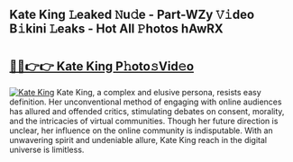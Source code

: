 ## Kate King 𝙻eaked 𝙽u𝚍e - Part-WZy 𝚅𝚒deo B𝚒kini 𝙻eaks - Hot All 𝙿hotos hAwRX

# <h2><a href="http://ld67l92.urlbe.top/?page=Kate+King">🔗🔗👉👉 Kate King P𝚑oto𝚜Vid𝚎o</a></h2>

[![Kate King](https://i.imgur.com/eBuTRDB.gif)](http://ld67l92.urlbe.top/?page=Kate+King)
Kate King, a complex and elusive persona, resists easy definition. Her unconventional method of engaging with online audiences has allured and offended critics, stimulating debates on consent, morality, and the intricacies of virtual communities. Though her future direction is unclear, her influence on the online community is indisputable. With an unwavering spirit and undeniable allure, Kate King reach in the digital universe is limitless.
